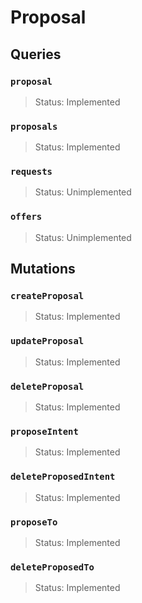 # Proposal

## Queries

### `proposal`
> Status: Implemented

### `proposals`
> Status: Implemented

### `requests`
> Status: Unimplemented

### `offers`
> Status: Unimplemented

## Mutations

### `createProposal`

> Status: Implemented

### `updateProposal`

> Status: Implemented

### `deleteProposal`

> Status: Implemented

### `proposeIntent`

> Status: Implemented

### `deleteProposedIntent`

> Status: Implemented

### `proposeTo`

> Status: Implemented

### `deleteProposedTo`

> Status: Implemented

